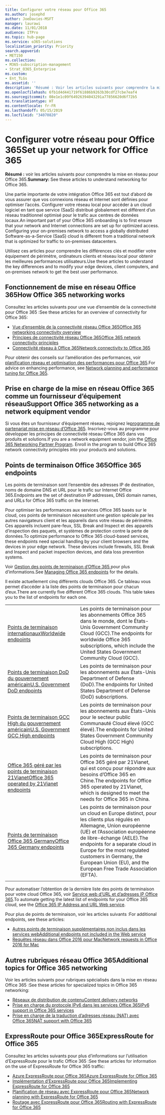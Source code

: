 ```yaml
---
title: Configurer votre réseau pour Office 365
ms.author: josephd
author: JoeDavies-MSFT
manager: laurawi
ms.date: 11/01/2018
audience: ITPro
ms.topic: hub-page
ms.service: o365-solutions
localization_priority: Priority
search.appverid:
- MET150
ms.collection:
- M365-subscription-management
- Strat_O365_Enterprise
ms.custom:
- Ent_TLGs
ms.assetid: ''
description: 'Résumé : Voir les articles suivants pour comprendre la mise en réseau pour Office 365.'
ms.openlocfilehash: 6fb1d4d441719f61886b9263b30cdf27cbe7eaf4
ms.sourcegitcommit: 08e1e1c09f64926394043291a77856620d6f72b5
ms.translationtype: HT
ms.contentlocale: fr-FR
ms.lasthandoff: 05/15/2019
ms.locfileid: "34070820"
---
```

# <a name="set-up-your-network-for-office-365"></a><span data-ttu-id="0c221-103">Configurer votre réseau pour Office 365</span><span class="sxs-lookup"><span data-stu-id="0c221-103">Set up your network for Office 365</span></span>

<span data-ttu-id="0c221-104">**Résumé :** voir les articles suivants pour comprendre la mise en réseau pour Office 365.</span><span class="sxs-lookup"><span data-stu-id="0c221-104">**Summary:** See these articles to understand networking for Office 365.</span></span>
  
<span data-ttu-id="0c221-p101">Une partie importante de votre intégration Office 365 est tout d’abord de vous assurer que vos connexions réseau et Internet sont définies pour optimiser l’accès. Configurer votre réseau local pour accéder à un cloud logiciel en tant que service (SaaS) distribué globalement est différent d’un réseau traditionnel optimisé pour le trafic aux centres de données locaux.</span><span class="sxs-lookup"><span data-stu-id="0c221-p101">An important part of your Office 365 onboarding is to first ensure that your network and Internet connections are set up for optimized access. Configuring your on-premises network to access a globally distributed Software-as-a-Service (SaaS) cloud is different from a traditional network that is optimized for traffic to on-premises datacenters.</span></span> 

<span data-ttu-id="0c221-107">Utilisez ces articles pour comprendre les différences clés et modifier votre équipement de périmètre, ordinateurs clients et réseau local pour obtenir les meilleures performances utilisateurs.</span><span class="sxs-lookup"><span data-stu-id="0c221-107">Use these articles to understand the key differences and to modify your  edge devices, client computers, and on-premises network to get the best user performance.</span></span>

## <a name="how-office-365-networking-works"></a><span data-ttu-id="0c221-108">Fonctionnement de mise en réseau Office 365</span><span class="sxs-lookup"><span data-stu-id="0c221-108">How Office 365 networking works</span></span>

<span data-ttu-id="0c221-109">Consultez les articles suivants pour une vue d’ensemble de la connectivité pour Office 365 :</span><span class="sxs-lookup"><span data-stu-id="0c221-109">See these articles for an overview of connectivity for Office 365:</span></span>

- [<span data-ttu-id="0c221-110">Vue d’ensemble de la connectivité réseau Office 365</span><span class="sxs-lookup"><span data-stu-id="0c221-110">Office 365 networking connectivity overview</span></span>](office-365-networking-overview.md)
- [<span data-ttu-id="0c221-111">Principes de connectivité réseau Office 365</span><span class="sxs-lookup"><span data-stu-id="0c221-111">Office 365 network connectivity principles</span></span>](office-365-network-connectivity-principles.md)
- [<span data-ttu-id="0c221-112">Connectivité réseau à Office 365</span><span class="sxs-lookup"><span data-stu-id="0c221-112">Network connectivity to Office 365</span></span>](network-connectivity.md)

<span data-ttu-id="0c221-113">Pour obtenir des conseils sur l’amélioration des performances, voir [planification réseau et optimisation des performances pour Office 365](network-planning-and-performance.md).</span><span class="sxs-lookup"><span data-stu-id="0c221-113">For advice on enhancing performance, see [Network planning and performance tuning for Office 365](network-planning-and-performance.md).</span></span>

## <a name="support-office-365-networking-as-a-network-equipment-vendor"></a><span data-ttu-id="0c221-114">Prise en charge de la mise en réseau Office 365 comme un fournisseur d’équipement réseau</span><span class="sxs-lookup"><span data-stu-id="0c221-114">Support Office 365 networking as a network equipment vendor</span></span>

<span data-ttu-id="0c221-p102">Si vous êtes un fournisseur d’équipement réseau, rejoignez le[programme de partenariat mise en réseau d’Office 365](office-365-networking-partner-program.md). Inscrivez-vous au programme pour développer les principes de connectivité réseau Office 365 dans vos produits et solutions.</span><span class="sxs-lookup"><span data-stu-id="0c221-p102">If you are a network equipment vendor, join the [Office 365 Networking Partner Program](office-365-networking-partner-program.md). Enroll in the program to build Office 365 network connectivity principles into your products and solutions.</span></span> 

## <a name="office-365-endpoints"></a><span data-ttu-id="0c221-117">Points de terminaison Office 365</span><span class="sxs-lookup"><span data-stu-id="0c221-117">Office 365 endpoints</span></span>

<span data-ttu-id="0c221-118">Les points de terminaison sont l’ensemble des adresses IP de destination, noms de domaine DNS et URL pour le trafic sur Internet Office 365.</span><span class="sxs-lookup"><span data-stu-id="0c221-118">Endpoints are the set of destination IP addresses, DNS domain names, and URLs for Office 365 traffic on the Internet.</span></span> 

<span data-ttu-id="0c221-p103">Pour optimiser les performances aux services Office 365 basés sur le cloud, ces points de terminaison nécessitent une gestion spéciale par les autres navigateurs client et les appareils dans votre réseau de périmètre. Ces appareils incluent pare-feux, SSL Break and Inspect et des appareils d’inspection des paquets, et systèmes de protection contre la perte de données.</span><span class="sxs-lookup"><span data-stu-id="0c221-p103">To optimize performance to Office 365 cloud-based services, these endpoints need special handling by your client browsers and the devices in your edge network. These devices include firewalls, SSL Break and Inspect and packet inspection devices, and data loss prevention systems.</span></span>

<span data-ttu-id="0c221-121">Voir [Gestion des points de terminaison d’Office 365 ](managing-office-365-endpoints.md) pour plus d’informations.</span><span class="sxs-lookup"><span data-stu-id="0c221-121">See [Managing Office 365 endpoints](managing-office-365-endpoints.md) for the details.</span></span>

<span data-ttu-id="0c221-p104">Il existe actuellement cinq différents clouds Office 365. Ce tableau vous permet d’accéder à la liste des points de terminaison pour chacun d’eux.</span><span class="sxs-lookup"><span data-stu-id="0c221-p104">There are currently five different Office 365 clouds. This table takes you to the list of endpoints for each one.</span></span>

|||
|:-------|:-----|
| [<span data-ttu-id="0c221-124">Points de terminaison internationaux</span><span class="sxs-lookup"><span data-stu-id="0c221-124">Worldwide endpoints</span></span>](urls-and-ip-address-ranges.md) | <span data-ttu-id="0c221-125">Les points de terminaison pour les abonnements Office 365 dans le monde, dont le États-Unis Government Community Cloud (GCC).</span><span class="sxs-lookup"><span data-stu-id="0c221-125">The endpoints for worldwide Office 365 subscriptions, which include the United States Government Community Cloud (GCC).</span></span> |
| [<span data-ttu-id="0c221-126">Points de terminaison DoD du gouvernement américain</span><span class="sxs-lookup"><span data-stu-id="0c221-126">U.S. Government DoD endpoints</span></span>](office-365-u-s-government-dod-endpoints.md) | <span data-ttu-id="0c221-127">Les points de terminaison pour les abonnements aux États-Unis Department of Defense (DoD).</span><span class="sxs-lookup"><span data-stu-id="0c221-127">The endpoints for United States Department of Defense (DoD) subscriptions.</span></span> |
| [<span data-ttu-id="0c221-128">Points de terminaison GCC High du gouvernement américain</span><span class="sxs-lookup"><span data-stu-id="0c221-128">U.S. Government GCC High endpoints</span></span>](office-365-u-s-government-gcc-high-endpoints.md) | <span data-ttu-id="0c221-129">Les points de terminaison pour les abonnements aux États-Unis pour le secteur public Communauté Cloud élevé (GCC élevé).</span><span class="sxs-lookup"><span data-stu-id="0c221-129">The endpoints for United States Government Community Cloud High (GCC High) subscriptions.</span></span> |
| [<span data-ttu-id="0c221-130">Office 365 géré par les points de terminaison 21Vianet</span><span class="sxs-lookup"><span data-stu-id="0c221-130">Office 365 operated by 21Vianet endpoints</span></span>](urls-and-ip-address-ranges-21vianet.md) | <span data-ttu-id="0c221-131">Les points de terminaison pour Office 365 géré par 21Vianet, qui est conçu pour répondre aux besoins d’Office 365 en Chine.</span><span class="sxs-lookup"><span data-stu-id="0c221-131">The endpoints for Office 365 operated by 21Vianet, which is designed to meet the needs for Office 365 in China.</span></span> |
| [<span data-ttu-id="0c221-132">Points de terminaison Office 365 Germany</span><span class="sxs-lookup"><span data-stu-id="0c221-132">Office 365 Germany endpoints</span></span>](office-365-germany-endpoints.md) | <span data-ttu-id="0c221-133">Les points de terminaison pour un cloud en Europe distinct, pour les clients plus régulés en Allemagne, Union européenne (UE) et l’Association européenne de libre-échange (AELE).</span><span class="sxs-lookup"><span data-stu-id="0c221-133">The endpoints for a separate cloud in Europe for the most regulated customers in Germany, the European Union (EU), and the European Free Trade Association (EFTA).</span></span> |
|||

<span data-ttu-id="0c221-134">Pour automatiser l’obtention de la dernière liste des points de terminaison pour votre cloud Office 365, voir [Service web d’URL et d’adresses IP Office 365](office-365-ip-web-service.md).</span><span class="sxs-lookup"><span data-stu-id="0c221-134">To automate getting the latest list of endpoints for your Office 365 cloud, see the [Office 365 IP Address and URL Web service](office-365-ip-web-service.md).</span></span>

<span data-ttu-id="0c221-135">Pour plus de points de terminaison, voir les articles suivants :</span><span class="sxs-lookup"><span data-stu-id="0c221-135">For additional endpoints, see these articles:</span></span>

- [<span data-ttu-id="0c221-136">Autres points de terminaison supplémentaires non inclus dans les services web</span><span class="sxs-lookup"><span data-stu-id="0c221-136">Additional endpoints not included in the Web service</span></span>](additional-office365-ip-addresses-and-urls.md)
- [<span data-ttu-id="0c221-137">Requêtes réseau dans Office 2016 pour Mac</span><span class="sxs-lookup"><span data-stu-id="0c221-137">Network requests in Office 2016 for Mac</span></span>](network-requests-in-office-2016-for-mac.md)


## <a name="additional-topics-for-office-365-networking"></a><span data-ttu-id="0c221-138">Autres rubriques réseau Office 365</span><span class="sxs-lookup"><span data-stu-id="0c221-138">Additional topics for Office 365 networking</span></span>

<span data-ttu-id="0c221-139">Voir les articles suivants pour rubriques spécialisés dans la mise en réseau Office 365 :</span><span class="sxs-lookup"><span data-stu-id="0c221-139">See these articles for specialized topics in Office 365 networking:</span></span>

- [<span data-ttu-id="0c221-140">Réseaux de distribution de contenu</span><span class="sxs-lookup"><span data-stu-id="0c221-140">Content delivery networks</span></span>](content-delivery-networks.md)
- [<span data-ttu-id="0c221-141">Prise en charge du protocole IPv6 dans les services Office 365</span><span class="sxs-lookup"><span data-stu-id="0c221-141">IPv6 support in Office 365 services</span></span>](ipv6-support.md)
- [<span data-ttu-id="0c221-142">Prise en charge de la traduction d’adresses réseau (NAT) avec Office 365</span><span class="sxs-lookup"><span data-stu-id="0c221-142">NAT support with Office 365</span></span>](nat-support-with-office-365.md)

## <a name="expressroute-for-office-365"></a><span data-ttu-id="0c221-143">ExpressRoute pour Office 365</span><span class="sxs-lookup"><span data-stu-id="0c221-143">ExpressRoute for Office 365</span></span>

<span data-ttu-id="0c221-144">Consultez les articles suivants pour plus d’informations sur l’utilisation d’ExpressRoute pour le trafic Office 365 :</span><span class="sxs-lookup"><span data-stu-id="0c221-144">See these articles for information on the use of ExpressRoute for Office 365 traffic:</span></span>

- [<span data-ttu-id="0c221-145">Azure ExpressRoute pour Office 365</span><span class="sxs-lookup"><span data-stu-id="0c221-145">Azure ExpressRoute for Office 365</span></span>](azure-expressroute.md)
- [<span data-ttu-id="0c221-146">Implémentation d’ExpressRoute pour Office 365</span><span class="sxs-lookup"><span data-stu-id="0c221-146">Implementing ExpressRoute for Office 365</span></span>](implementing-expressroute.md)
- [<span data-ttu-id="0c221-147">Planification de réseau avec ExpressRoute pour Office 365</span><span class="sxs-lookup"><span data-stu-id="0c221-147">Network planning with ExpressRoute for Office 365</span></span>](network-planning-with-expressroute.md)
- [<span data-ttu-id="0c221-148">Routage avec ExpressRoute pour Office 365</span><span class="sxs-lookup"><span data-stu-id="0c221-148">Routing with ExpressRoute for Office 365</span></span>](routing-with-expressroute.md)
